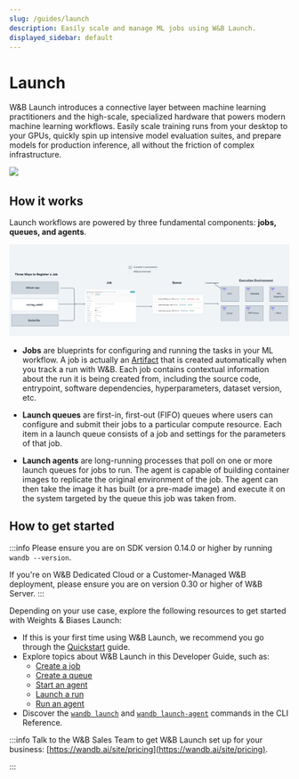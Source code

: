 ```yaml
---
slug: /guides/launch
description: Easily scale and manage ML jobs using W&B Launch.
displayed_sidebar: default
---
```

# Launch


W&B Launch introduces a connective layer between machine learning practitioners and the high-scale, specialized hardware that powers modern machine learning workflows. Easily scale training runs from your desktop to your GPUs, quickly spin up intensive model evaluation suites, and prepare models for production inference, all without the friction of complex infrastructure.



![](/images/launch/ready_to_launch.png)

## How it works

Launch workflows are powered by three fundamental components: **jobs, queues, and agents**.

![](/images/launch/Launch_Diagram.png)


* **Jobs** are blueprints for configuring and running the tasks in your ML workflow. A job is actually an [Artifact](../../guides/artifacts/intro.md) that is created automatically when you track a run with W&B. Each job contains contextual information about the run it is being created from, including the source code, entrypoint, software dependencies, hyperparameters, dataset version, etc.

* **Launch queues** are first-in, first-out (FIFO) queues where users can configure and submit their jobs to a particular compute resource. Each item in a launch queue consists of a job and settings for the parameters of that job.

* **Launch agents** are long-running processes that poll on one or more launch queues for jobs to run. The agent is capable of building container images to replicate the original environment of the job. The agent can then take the image it has built (or a pre-made image) and execute it on the system targeted by the queue this job was taken from.

## How to get started

:::info
Please ensure you are on SDK version 0.14.0 or higher by running ```
wandb --version```.

If you're on W&B Dedicated Cloud or a Customer-Managed W&B deployment, please ensure you are on version 0.30 or higher of W&B Server.
:::

Depending on your use case, explore the following resources to get started with Weights & Biases Launch:

* If this is your first time using W&B Launch, we recommend you go through the [Quickstart](./quickstart.md) guide.
* Explore topics about W&B Launch in this Developer Guide, such as:
    * [Create a job](./create-job.md)
    * [Create a queue](./create-queue.md)
    * [Start an agent](./run-agent.md)
    * [Launch a run](./launch-jobs.md)
    * [Run an agent](./run-agent.md)  
* Discover the [`wandb launch`](../../ref/cli/wandb-launch.md) and [`wandb launch-agent`](../../ref/cli/wandb-launch-agent.md) commands in the CLI Reference.

:::info
Talk to the W&B Sales Team to get W&B Launch set up for your business: [https://wandb.ai/site/pricing](https://wandb.ai/site/pricing).

:::
